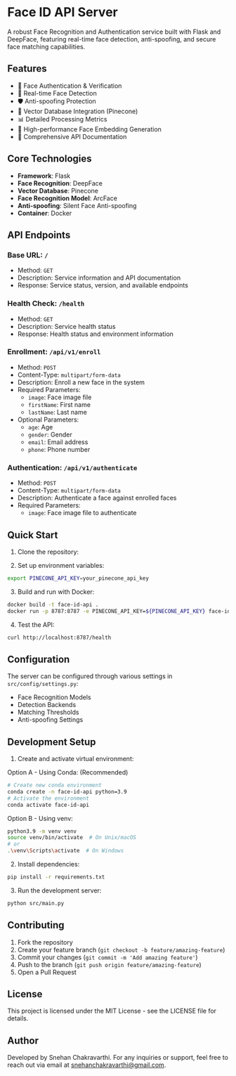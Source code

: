 # Face ID API Server

A robust Face Recognition and Authentication service built with Flask and DeepFace, featuring real-time face detection, anti-spoofing, and secure face matching capabilities.

## Features

- 🔐 Face Authentication & Verification
- 🎯 Real-time Face Detection
- 🛡️ Anti-spoofing Protection
- 🔄 Vector Database Integration (Pinecone)
- 📊 Detailed Processing Metrics
- 🚀 High-performance Face Embedding Generation
- 📝 Comprehensive API Documentation

## Core Technologies

- **Framework**: Flask
- **Face Recognition**: DeepFace
- **Vector Database**: Pinecone
- **Face Recognition Model**: ArcFace
- **Anti-spoofing**: Silent Face Anti-spoofing
- **Container**: Docker

## API Endpoints

### Base URL: `/`

- Method: `GET`
- Description: Service information and API documentation
- Response: Service status, version, and available endpoints

### Health Check: `/health`

- Method: `GET`
- Description: Service health status
- Response: Health status and environment information

### Enrollment: `/api/v1/enroll`

- Method: `POST`
- Content-Type: `multipart/form-data`
- Description: Enroll a new face in the system
- Required Parameters:
  - `image`: Face image file
  - `firstName`: First name
  - `lastName`: Last name
- Optional Parameters:
  - `age`: Age
  - `gender`: Gender
  - `email`: Email address
  - `phone`: Phone number

### Authentication: `/api/v1/authenticate`

- Method: `POST`
- Content-Type: `multipart/form-data`
- Description: Authenticate a face against enrolled faces
- Required Parameters:
  - `image`: Face image file to authenticate

## Quick Start

1. Clone the repository:

2. Set up environment variables:

```bash
export PINECONE_API_KEY=your_pinecone_api_key
```

3. Build and run with Docker:

```bash
docker build -t face-id-api .
docker run -p 8787:8787 -e PINECONE_API_KEY=${PINECONE_API_KEY} face-id-api
```

4. Test the API:

```bash
curl http://localhost:8787/health
```

## Configuration

The server can be configured through various settings in `src/config/settings.py`:

- Face Recognition Models
- Detection Backends
- Matching Thresholds
- Anti-spoofing Settings

## Development Setup

1. Create and activate virtual environment:

Option A - Using Conda: (Recommended)

```bash
# Create new conda environment
conda create -n face-id-api python=3.9
# Activate the environment
conda activate face-id-api
```

Option B - Using venv:

```bash
python3.9 -m venv venv
source venv/bin/activate  # On Unix/macOS
# or
.\venv\Scripts\activate  # On Windows
```

2. Install dependencies:

```bash
pip install -r requirements.txt
```

3. Run the development server:

```bash
python src/main.py
```

## Contributing

1. Fork the repository
2. Create your feature branch (`git checkout -b feature/amazing-feature`)
3. Commit your changes (`git commit -m 'Add amazing feature'`)
4. Push to the branch (`git push origin feature/amazing-feature`)
5. Open a Pull Request

## License

This project is licensed under the MIT License - see the LICENSE file for details.

## Author

Developed by Snehan Chakravarthi. For any inquiries or support, feel free to reach out via email at [snehanchakravarthi@gmail.com](mailto:snehanchakravarthi@gmail.com).
